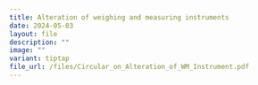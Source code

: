 ```yaml
---
title: Alteration of weighing and measuring instruments
date: 2024-05-03
layout: file
description: ""
image: ""
variant: tiptap
file_url: /files/Circular_on_Alteration_of_WM_Instrument.pdf
---
```

